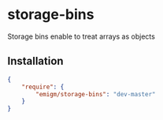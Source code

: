 # storage-bins

Storage bins enable to treat arrays as objects

## Installation

```json
{
    "require": {
        "emigm/storage-bins": "dev-master"
    }
}
```
